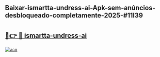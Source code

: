 ## Baixar-ismartta-undress-ai-Apk-sem-anúncios-desbloqueado-completamente-2025-#11l39

# <h2><a href="https://ainizakaria.my?title=ismartta-undress-ai&ref=20M">🔗👉 🔴 ismartta-undress-ai</a></h2>

[![acn](https://github.com/user-attachments/assets/0f9c940e-d8b0-45ae-aac7-cd30a18b3e1c)](https://ainizakaria.my?title=ismartta-undress-ai&ref=20M)

